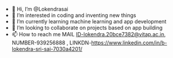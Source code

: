 - 👋 Hi, I’m @Lokendrasai
- 👀 I’m interested in coding and inventing new things
- 🌱 I’m currently learning machine learning and app development
- 💞️ I’m looking to collaborate on projects based on app building 
- 📫 How to reach me 
MAIL ID-lokendra.20bce7382@vitap.ac.in,
NUMBER-939256888 ,
LINKDN-https://www.linkedin.com/in/b-lokendra-sri-sai-7030a4201/

<!---
Lokendrasai/Lokendrasai is a ✨ special ✨ repository because its `README.md` (this file) appears on your GitHub profile.
You can click the Preview link to take a look at your changes.
--->
